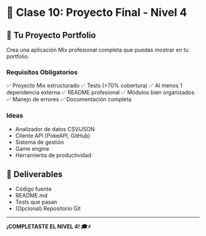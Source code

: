 # 🌟 Clase 10: Proyecto Final - Nivel 4

## 🎯 Tu Proyecto Portfolio

Crea una aplicación Mix profesional completa que puedas mostrar en tu portfolio.

### Requisitos Obligatorios

✅ Proyecto Mix estructurado
✅ Tests (>70% cobertura)
✅ Al menos 1 dependencia externa
✅ README profesional
✅ Módulos bien organizados
✅ Manejo de errores
✅ Documentación completa

### Ideas

- Analizador de datos CSV/JSON
- Cliente API (PokeAPI, GitHub)
- Sistema de gestión
- Game engine
- Herramienta de productividad

## 📝 Deliverables

- Código fuente
- README.md
- Tests que pasan
- (Opcional) Repositorio Git

---

**¡COMPLETASTE EL NIVEL 4! 🎓⚡**

